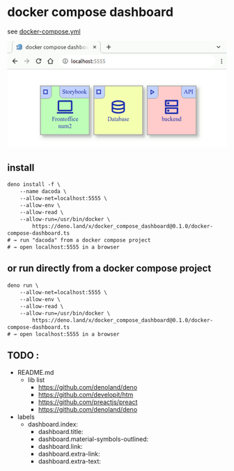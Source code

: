 # docker compose dashboard

see [docker-compose.yml](example%2Fdocker-compose.yml)

![screenshot.png](screenshot.png)

## install
```shell
deno install -f \
    --name dacoda \
    --allow-net=localhost:5555 \
    --allow-env \
    --allow-read \
    --allow-run=/usr/bin/docker \
        https://deno.land/x/docker_compose_dashboard@0.1.0/docker-compose-dashboard.ts
# → run "dacoda" from a docker compose project
# → open localhost:5555 in a browser
```


## or run directly from a docker compose project
```shell
deno run \
    --allow-net=localhost:5555 \
    --allow-env \
    --allow-read \
    --allow-run=/usr/bin/docker \
        https://deno.land/x/docker_compose_dashboard@0.1.0/docker-compose-dashboard.ts
# → open localhost:5555 in a browser
```


## TODO :


- README.md
  - lib list
    - https://github.com/denoland/deno
    - https://github.com/developit/htm
    - https://github.com/preactjs/preact
    - https://github.com/denoland/deno
- labels
  - dashboard.index:
    - dashboard.title:
    - dashboard.material-symbols-outlined:
    - dashboard.link:
    - dashboard.extra-link:
    - dashboard.extra-text:
